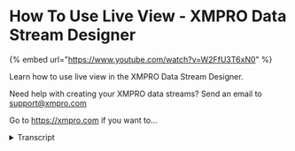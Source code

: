 # How To Use Live View - XMPRO Data Stream Designer
{% embed url="https://www.youtube.com/watch?v=W2FfU3T6xN0" %}



Learn how to use live view in the XMPRO Data Stream Designer. 

Need help with creating your XMPRO data streams? Send an email to support@xmpro.com 

Go to https://xmpro.com if you want to...
<details>
<summary>Transcript</summary>Learn how to use live view in the XMPRO Data Stream Designer. 

Need help with creating your XMPRO data streams? Send an email to support@xmpro.com 

Go to https://xmpro.com if you want to...
in datastream design at the live view of

a use case is useful tool to inspect the

flow of data midstream either for

troubleshooting purposes or simply to

see the data values this video will

demonstrate how to open and use the live

view blade the live view blade is only

available on streams that have been

published on the designer blade of a

published stream the live view command

will be visible clicking it will take

you to the live view blade if the live

view blade has yet to be set up it will

immediately offer you as a choice of all

the stream objects to display search for

and select the objects you want to view

data for and click Save this dialog menu

can be accessed again at any time by the

Select views command or to add or remove

stream objects foreign for example if

you wanted to view the output of a

stream you would select the object or

objects on the end of the stream or if

you were troubleshooting you might start

with the stream object you suspect of

having issues and the stream object that

it is connected to to see if their data

matches your expectations and move up or

down the stream if they seem correct

by default the data from stream objects

are displayed in the grid with 200 rows

at maximum and all the data being

deleted to make room for new rows if

that number is reached you can select

which data properties to view by

clicking the column chooser on the right

you can also group by columns which will

group together rows sharing an identical

set of values in those properties or

search for specific values you can also

edit the display of the stream objects

data by clicking the edit button this

will allow you to edit the number of

rows displayed or change the type of

widget from a grid to a chart or a gauge

these two widgets will be discussed in

other videos once you are finished

editing click Save and your changes will

be immediately applied to that stream

object this has been how to setup and

use live view in data stream designer

thank you for watching
</details>